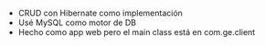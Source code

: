 - CRUD con Hibernate como implementación
- Usé MySQL como motor de DB
- Hecho como app web pero el main class está en com.ge.client
